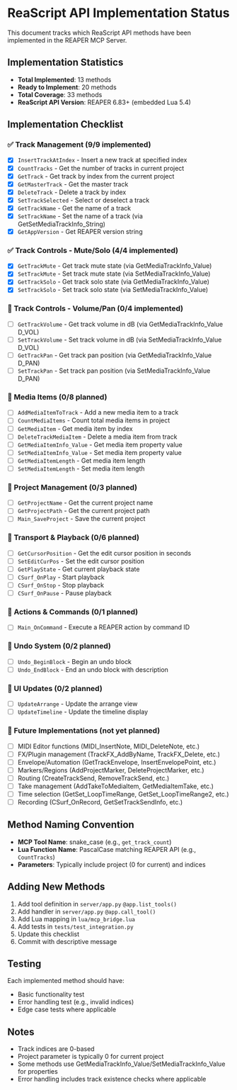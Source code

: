 # ReaScript API Implementation Status

This document tracks which ReaScript API methods have been implemented in the REAPER MCP Server.

## Implementation Statistics
- **Total Implemented**: 13 methods
- **Ready to Implement**: 20 methods  
- **Total Coverage**: 33 methods
- **ReaScript API Version**: REAPER 6.83+ (embedded Lua 5.4)

## Implementation Checklist

### ✅ Track Management (9/9 implemented)
- [x] `InsertTrackAtIndex` - Insert a new track at specified index
- [x] `CountTracks` - Get the number of tracks in current project
- [x] `GetTrack` - Get track by index from the current project
- [x] `GetMasterTrack` - Get the master track
- [x] `DeleteTrack` - Delete a track by index
- [x] `SetTrackSelected` - Select or deselect a track
- [x] `GetTrackName` - Get the name of a track
- [x] `SetTrackName` - Set the name of a track (via GetSetMediaTrackInfo_String)
- [x] `GetAppVersion` - Get REAPER version string

### ✅ Track Controls - Mute/Solo (4/4 implemented)
- [x] `GetTrackMute` - Get track mute state (via GetMediaTrackInfo_Value)
- [x] `SetTrackMute` - Set track mute state (via SetMediaTrackInfo_Value)
- [x] `GetTrackSolo` - Get track solo state (via GetMediaTrackInfo_Value)
- [x] `SetTrackSolo` - Set track solo state (via SetMediaTrackInfo_Value)

### 🚧 Track Controls - Volume/Pan (0/4 implemented)
- [ ] `GetTrackVolume` - Get track volume in dB (via GetMediaTrackInfo_Value D_VOL)
- [ ] `SetTrackVolume` - Set track volume in dB (via SetMediaTrackInfo_Value D_VOL)
- [ ] `GetTrackPan` - Get track pan position (via GetMediaTrackInfo_Value D_PAN)
- [ ] `SetTrackPan` - Set track pan position (via SetMediaTrackInfo_Value D_PAN)

### 🚧 Media Items (0/8 planned)
- [ ] `AddMediaItemToTrack` - Add a new media item to a track
- [ ] `CountMediaItems` - Count total media items in project
- [ ] `GetMediaItem` - Get media item by index
- [ ] `DeleteTrackMediaItem` - Delete a media item from track
- [ ] `GetMediaItemInfo_Value` - Get media item property value
- [ ] `SetMediaItemInfo_Value` - Set media item property value
- [ ] `GetMediaItemLength` - Get media item length
- [ ] `SetMediaItemLength` - Set media item length

### 🚧 Project Management (0/3 planned)
- [ ] `GetProjectName` - Get the current project name
- [ ] `GetProjectPath` - Get the current project path
- [ ] `Main_SaveProject` - Save the current project

### 🚧 Transport & Playback (0/6 planned)
- [ ] `GetCursorPosition` - Get the edit cursor position in seconds
- [ ] `SetEditCurPos` - Set the edit cursor position
- [ ] `GetPlayState` - Get current playback state
- [ ] `CSurf_OnPlay` - Start playback
- [ ] `CSurf_OnStop` - Stop playback
- [ ] `CSurf_OnPause` - Pause playback

### 🚧 Actions & Commands (0/1 planned)
- [ ] `Main_OnCommand` - Execute a REAPER action by command ID

### 🚧 Undo System (0/2 planned)
- [ ] `Undo_BeginBlock` - Begin an undo block
- [ ] `Undo_EndBlock` - End an undo block with description

### 🚧 UI Updates (0/2 planned)
- [ ] `UpdateArrange` - Update the arrange view
- [ ] `UpdateTimeline` - Update the timeline display

### 🔮 Future Implementations (not yet planned)
- [ ] MIDI Editor functions (MIDI_InsertNote, MIDI_DeleteNote, etc.)
- [ ] FX/Plugin management (TrackFX_AddByName, TrackFX_Delete, etc.)
- [ ] Envelope/Automation (GetTrackEnvelope, InsertEnvelopePoint, etc.)
- [ ] Markers/Regions (AddProjectMarker, DeleteProjectMarker, etc.)
- [ ] Routing (CreateTrackSend, RemoveTrackSend, etc.)
- [ ] Take management (AddTakeToMediaItem, GetMediaItemTake, etc.)
- [ ] Time selection (GetSet_LoopTimeRange, GetSet_LoopTimeRange2, etc.)
- [ ] Recording (CSurf_OnRecord, GetSetTrackSendInfo, etc.)

## Method Naming Convention
- **MCP Tool Name**: snake_case (e.g., `get_track_count`)
- **Lua Function Name**: PascalCase matching REAPER API (e.g., `CountTracks`)
- **Parameters**: Typically include project (0 for current) and indices

## Adding New Methods
1. Add tool definition in `server/app.py` `@app.list_tools()`
2. Add handler in `server/app.py` `@app.call_tool()`
3. Add Lua mapping in `lua/mcp_bridge.lua`
4. Add tests in `tests/test_integration.py`
5. Update this checklist
6. Commit with descriptive message

## Testing
Each implemented method should have:
- Basic functionality test
- Error handling test (e.g., invalid indices)
- Edge case tests where applicable

## Notes
- Track indices are 0-based
- Project parameter is typically 0 for current project
- Some methods use GetMediaTrackInfo_Value/SetMediaTrackInfo_Value for properties
- Error handling includes track existence checks where applicable